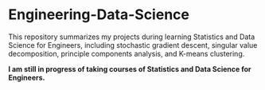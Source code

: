 # Engineering-Data-Science
This repository summarizes my projects during learning Statistics and Data Science for Engineers, including stochastic gradient descent, singular value decomposition, principle components analysis, and K-means clustering.   

**I am still in progress of taking courses of Statistics and Data Science for Engineers.**
